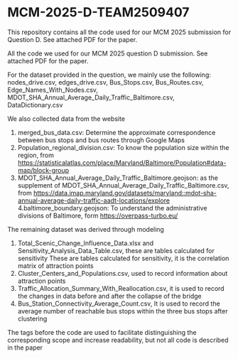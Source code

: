 # MCM-2025-D-TEAM2509407
This repository contains all the code used for our MCM 2025 submission for Question D. See attached PDF for the paper.

All the code we used for our MCM 2025 question D submission. See attached PDF for the paper.

For the dataset provided in the question, we mainly use the following:
nodes_drive.csv, edges_drive.csv, Bus_Stops.csv, Bus_Routes.csv, Edge_Names_With_Nodes.csv, MDOT_SHA_Annual_Average_Daily_Traffic_Baltimore.csv, DataDictionary.csv

We also collected data from the website

1. merged_bus_data.csv: Determine the approximate correspondence between bus stops and bus routes through Google Maps
2. Population_regional_division.csv: To know the population size within the region, from https://statisticalatlas.com/place/Maryland/Baltimore/Population#data-map/block-group
3. MDOT_SHA_Annual_Average_Daily_Traffic_Baltimore.geojson: as the supplement of MDOT_SHA_Annual_Average_Daily_Traffic_Baltimore.csv, from https://data.imap.maryland.gov/datasets/maryland::mdot-sha-annual-average-daily-traffic-aadt-locations/explore
4.baltimore_boundary.geojson: To understand the administrative divisions of Baltimore, form https://overpass-turbo.eu/

The remaining dataset was derived through modeling

1. Total_Scenic_Change_Influence_Data.xlsx and Sensitivity_Analysis_Data_Table.csv, these are tables calculated for sensitivity These are tables calculated for sensitivity, it is the correlation matrix of attraction points
2. Cluster_Centers_and_Populations.csv, used to record information about attraction points
3. Traffic_Allocation_Summary_With_Reallocation.csv, it is used to record the changes in data before and after the collapse of the bridge
4. Bus_Station_Connectivity_Average_Count.csv, It is used to record the average number of reachable bus stops within the three bus stops after clustering

The tags before the code are used to facilitate distinguishing the corresponding scope and increase readability, but not all code is described in the paper
